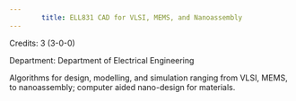 ```yaml
---
        title: ELL831 CAD for VLSI, MEMS, and Nanoassembly
---
```

Credits: 3 (3-0-0)

Department: Department of Electrical Engineering

Algorithms for design, modelling, and simulation ranging from VLSI, MEMS, to nanoassembly; computer aided nano-design for materials.